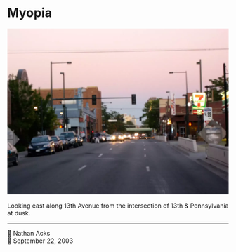 # Myopia

![Looking east along 13th Avenue in Denver at dusk](assets/596f0a7be459ed5b42151d83a20cf3c0.webp)

Looking east along 13th Avenue from the intersection of 13th & Pennsylvania at dusk.

- - - -

👤 Nathan Acks  
📅 September 22, 2003
